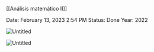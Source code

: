 [[Análisis matemático II]]

Date: February 13, 2023 2:54 PM
Status: Done
Year: 2022

![Untitled](Images/Curvas%20de%20nivel/Untitled.png)

![Untitled](Images/Curvas%20de%20nivel/Untitled%201.png)